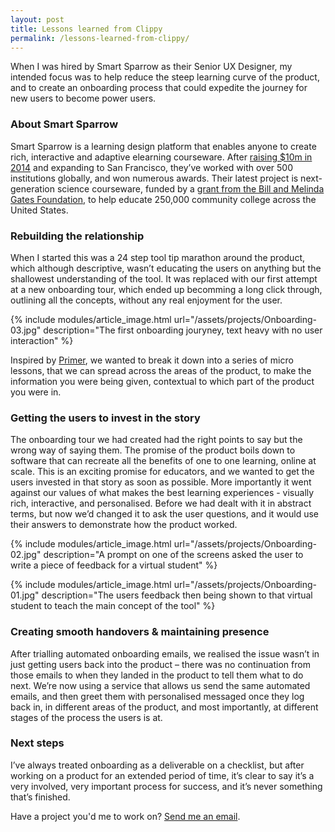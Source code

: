 ```yaml
---
layout: post
title: Lessons learned from Clippy
permalink: /lessons-learned-from-clippy/
---
```


When I was hired by Smart Sparrow as their Senior UX Designer, my intended focus was to help reduce the steep learning curve of the product, and to create an onboarding process that could expedite the journey for new users to become power users.

### About Smart Sparrow
Smart Sparrow is a learning design platform that enables anyone to create rich, interactive and adaptive elearning courseware.
After [raising $10m in 2014](http://www.marketwired.com/press-release/smart-sparrow-lands-in-the-us-and-raises-10-million-1888384.htm) and expanding to San Francisco, they’ve worked with over 500 institutions globally, and won numerous awards. Their latest project is next-generation science courseware, funded by a [grant from the Bill and Melinda Gates Foundation](http://www.afr.com/news/policy/education/bill-gates-backs-aussie-startup-smart-sparrow-20141005-jludb), to help educate 250,000 community college across the United States.

### Rebuilding the relationship
When I started this was a 24 step tool tip marathon around the product, which although descriptive, wasn’t educating the users on anything but the shallowest understanding of the tool. It was replaced with our first attempt at a new onboarding tour, which ended up becomming a long click through, outlining all the concepts, without any real enjoyment for the user.

{% include modules/article_image.html url="/assets/projects/Onboarding-03.jpg" description="The first onboarding jouryney, text heavy with no user interaction" %}

Inspired by [Primer](https://www.yourprimer.com/), we wanted to break it down into a series of micro lessons, that we can spread across the areas of the product, to make the information you were being given, contextual to which part of the product you were in.

### Getting the users to invest in the story
The onboarding tour we had created had the right points to say but the wrong way of saying them. The promise of the product boils down to software that can recreate all the benefits of one to one learning, online at scale. This is an exciting promise for educators, and we wanted to get the users invested in that story as soon as possible. More importantly it went against our values of what makes the best learning experiences - visually rich, interactive, and personalised. Before we had dealt with it in abstract terms, but now we’d changed it to ask the user questions, and it would use their answers to demonstrate how the product worked.

{% include modules/article_image.html url="/assets/projects/Onboarding-02.jpg" description="A prompt on one of the screens asked the user to write a piece of feedback for a virtual student" %}

{% include modules/article_image.html url="/assets/projects/Onboarding-01.jpg" description="The users feedback then being shown to that virtual student to teach the main concept of the tool" %}

### Creating smooth handovers & maintaining presence
After trialling automated onboarding emails, we realised the issue wasn’t in just getting users back into the product – there was no continuation from those emails to when they landed in the product to tell them what to do next. We’re now using a service that allows us send the same automated emails, and then greet them with personalised messaged once they log back in, in different areas of the product, and most importantly, at different stages of the process the users is at.


### Next steps
I’ve always treated onboarding as a deliverable on a checklist, but after working on a product for an extended period of time, it’s clear to say it’s a very involved, very important process for success, and it’s never something that’s finished.

Have a project you'd me to work on? [Send me an email](mailto:dominic@considered.design).
